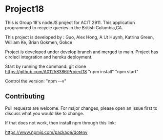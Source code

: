 # Project18
This is Group 18's nodeJS project for ACIT 2911.
This application programmed to recycle queries in the British Columbia,CA.


This project is developed by :
Guo, Alex
Hong, A Ut
Huynh, Katrina
Green, William
Ke, Brian
Gokmen, Gokce

Project is developed under develop branch and  merged to main.
Project has circleci integration and heroku deployment.

 Start by running the command:
 git clone https://github.com/A01258386/Project18
 "npm install"
 "npm start"
 
 Control the version:
 "npm --v"


## Contributing
Pull requests are welcome. For major changes, please open an issue first to discuss what you would like to change.

 If that does not work, then install npm through this link:

 https://www.npmjs.com/package/dotenv
